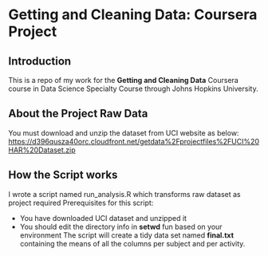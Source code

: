 # Getting and Cleaning Data: Coursera Project
## Introduction
This is a repo of my work for the **Getting and Cleaning Data** Coursera course in Data Science Specialty Course through Johns Hopkins University.
## About the Project Raw Data
You must download and unzip the dataset from UCI website as below:
https://d396qusza40orc.cloudfront.net/getdata%2Fprojectfiles%2FUCI%20HAR%20Dataset.zip
## How the Script works
I wrote a script named run_analysis.R which transforms raw dataset as project required 
Prerequisites for this script:
* You have downloaded UCI dataset and unzipped it
* You should edit the directory info in **setwd** fun based on your environment
The script will create a tidy data set named **final.txt** containing the means of all the columns per subject and per activity.



